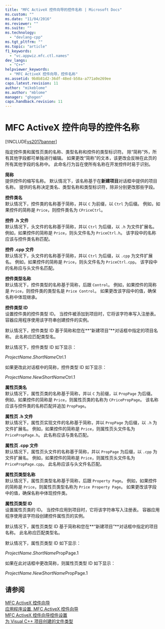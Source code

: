 ```yaml
---
title: "MFC ActiveX 控件向导的控件名称 | Microsoft Docs"
ms.custom: ""
ms.date: "11/04/2016"
ms.reviewer: ""
ms.suite: ""
ms.technology: 
  - "devlang-cpp"
ms.tgt_pltfrm: ""
ms.topic: "article"
f1_keywords: 
  - "vc.appwiz.mfc.ctl.names"
dev_langs: 
  - "C++"
helpviewer_keywords: 
  - "MFC ActiveX 控件向导，控件名称"
ms.assetid: 9b8b81d2-36df-48ed-b58a-a771a0e269ee
caps.latest.revision: 11
author: "mikeblome"
ms.author: "mblome"
manager: "ghogen"
caps.handback.revision: 11
---
```

# MFC ActiveX 控件向导的控件名称
[!INCLUDE[vs2017banner](../../assembler/inline/includes/vs2017banner.md)]

指定控件类和属性页类的名称、类型名称和控件的类型标识符。  除“简称”外，所有其他字段都可单独进行编辑。  如果更改“简称”的文本，该更改会反映在此页的所有其他字段的名称中。  此命名行为旨在使所有名称在开发控件时易于识别。  
  
 **简称**  
 提供控件的缩写名称。  默认情况下，该名称基于在**新建项目**对话框中提供的项目名称。  提供的名称决定类名、类型名称和类型标识符，除非分别更改那些字段。  
  
 **控件类名**  
 默认情况下，控件类的名称基于简称，并以 `C` 为前缀，以 `Ctrl` 为后缀。  例如，如果控件的简称是 `Price`，则控件类名为 `CPriceCtrl`。  
  
 **控件 .h 文件**  
 默认情况下，头文件的名称基于简称，并以 `Ctrl` 为后缀，以 `.h` 为文件扩展名。  例如，如果控件的简称是 `Price`，则头文件名为 `PriceCtrl.h`。  该字段中的名称应该与控件类名称匹配。  
  
 **控件 .cpp 文件**  
 默认情况下，头文件的名称基于简称，并以 `Ctrl` 为后缀，以 `.cpp` 为文件扩展名。  例如，如果控件的简称是 `Price`，则头文件名为 `PriceCtrl.cpp`。  该字段中的名称应与头文件名匹配。  
  
 **控件类型名称**  
 默认情况下，控件类型的名称基于简称，后跟 `Control`。  例如，如果控件的简称是 `Price`，则控件类的类型名是 `Price Control`。  如果更改该字段中的值，确保名称中体现继承。  
  
 **控件类型 ID**  
 设置控件类的控件类型 ID。  当控件被添加到项目时，它将该字符串写入注册表。  容器应用程序使用该字符串创建控件的实例。  
  
 默认情况下，控件类型 ID 基于简称和您在**“新建项目”**对话框中指定的项目名称。  此名称应匹配类型名。  
  
 默认情况下，控件类型 ID 如下显示：  
  
 *ProjectName*.*ShortName*Ctrl.1  
  
 如果更改此对话框中的简称，控件类型 ID 如下显示：  
  
 *ProjectName*.*NewShortName*Ctrl.1  
  
 **属性页类名**  
 默认情况下，属性页类的名称基于简称，并以 `C` 为前缀，以 `PropPage` 为后缀。  例如，如果控件的简称是 `Price`，则属性页类的名称为 `CPricePropPage`。  该名称应该与控件类的名称匹配并追加 `PropPage`。  
  
 **属性页 .h 文件**  
 默认情况下，属性页实现文件的名称基于简称，并以 `PropPage` 为后缀，以 `.h` 为文件扩展名。  例如，如果控件的简称是 `Price`，则属性页头文件名为 `PricePropPage.h`。  此名称应该与类名匹配。  
  
 **属性页 .cpp 文件**  
 默认情况下，属性页头文件的名称基于简称，并以 `PropPage` 为后缀，以 `.cpp` 为文件扩展名。  例如，如果控件的简称是 `Price`，则属性页头文件名为 `PricePropPage.cpp`。  此名称应该与头文件名匹配。  
  
 **属性页类型名称**  
 默认情况下，属性页类型名称基于简称，后跟 `Property Page`。  例如，如果控件的简称是 `Price`，则属性页类型名称为 `Price Property Page`。  如果更改该字段中的值，确保名称中体现控件类。  
  
 **属性页类型 ID**  
 设置属性页类的 ID。  当控件应用到项目时，它将该字符串写入注册表。  容器应用程序使用该字符段创建控件属性页的实例。  
  
 默认情况下，属性页类型 ID 基于简称和您在**“新建项目”**对话框中指定的项目名称。  此名称应匹配类型名。  
  
 默认情况下，属性页类型 ID 如下显示：  
  
 *ProjectName*.*ShortName*PropPage.1  
  
 如果在此对话框中更改简称，则属性页类型 ID 如下显示：  
  
 *ProjectName*.*NewShortName*PropPage.1  
  
## 请参阅  
 [MFC ActiveX 控件向导](../../mfc/reference/mfc-activex-control-wizard.md)   
 [应用程序设置, MFC ActiveX 控件向导](../../mfc/reference/application-settings-mfc-activex-control-wizard.md)   
 [MFC ActiveX 控件向导控件设置](../../mfc/reference/control-settings-mfc-activex-control-wizard.md)   
 [为 Visual C\+\+ 项目创建的文件类型](../../ide/file-types-created-for-visual-cpp-projects.md)